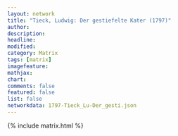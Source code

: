 ```yaml
---
layout: network
title: "Tieck, Ludwig: Der gestiefelte Kater (1797)"
author:
description:
headline:
modified:
category: Matrix
tags: [matrix]
imagefeature: 
mathjax: 
chart: 
comments: false
featured: false
list: false
networkdata: 1797-Tieck_Lu-Der_gesti.json
---
```

{% include matrix.html %}
